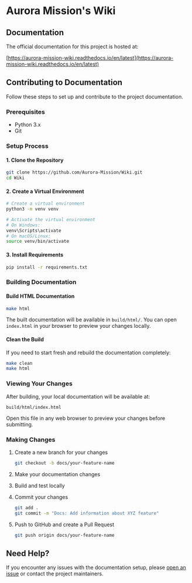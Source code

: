 # Aurora Mission's Wiki

## Documentation

The official documentation for this project is hosted at:

[https://aurora-mission-wiki.readthedocs.io/en/latest](https://aurora-mission-wiki.readthedocs.io/en/latest)

## Contributing to Documentation

Follow these steps to set up and contribute to the project documentation.

### Prerequisites

- Python 3.x
- Git

### Setup Process

#### 1. Clone the Repository

```bash
git clone https://github.com/Aurora-Mission/Wiki.git
cd Wiki
```

#### 2. Create a Virtual Environment

```bash
# Create a virtual environment
python3 -m venv venv

# Activate the virtual environment
# On Windows:
venv\Scripts\activate
# On macOS/Linux:
source venv/bin/activate
```

#### 3. Install Requirements

```bash
pip install -r requirements.txt
```

### Building Documentation

#### Build HTML Documentation

```bash
make html
```

The built documentation will be available in `build/html/`. You can open `index.html` in your browser to preview your changes locally.

#### Clean the Build

If you need to start fresh and rebuild the documentation completely:

```bash
make clean
make html
```

### Viewing Your Changes

After building, your local documentation will be available at:

```
build/html/index.html
```

Open this file in any web browser to preview your changes before submitting.

### Making Changes

1. Create a new branch for your changes
   ```bash
   git checkout -b docs/your-feature-name
   ```

2. Make your documentation changes
3. Build and test locally
4. Commit your changes
   ```bash
   git add .
   git commit -m "Docs: Add information about XYZ feature"
   ```
5. Push to GitHub and create a Pull Request
   ```bash
   git push origin docs/your-feature-name
   ```


## Need Help?

If you encounter any issues with the documentation setup, please [open an issue](https://github.com/Aurora-Mission/Wiki/issues/new) or contact the project maintainers.
